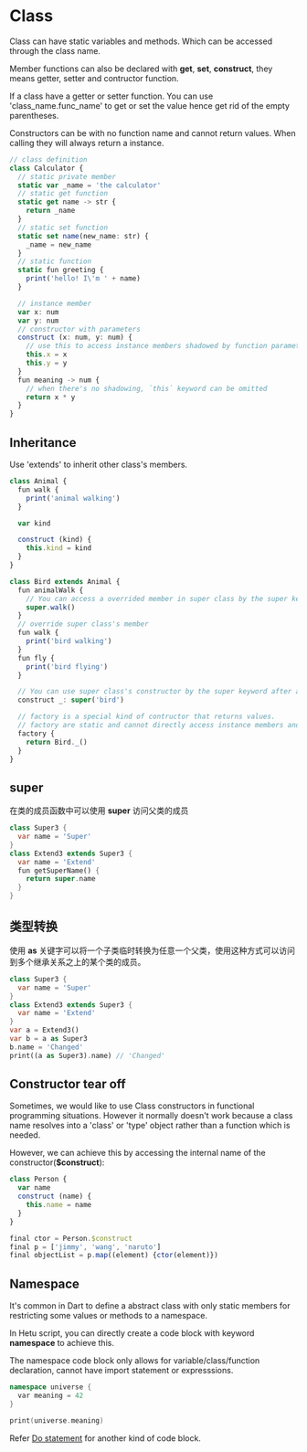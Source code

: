 # Class

Class can have static variables and methods. Which can be accessed through the class name.

Member functions can also be declared with **get**, **set**, **construct**, they means getter, setter and contructor function.

If a class have a getter or setter function. You can use 'class_name.func_name' to get or set the value hence get rid of the empty parentheses.

Constructors can be with no function name and cannot return values. When calling they will always return a instance.

```typescript
// class definition
class Calculator {
  // static private member
  static var _name = 'the calculator'
  // static get function
  static get name -> str {
    return _name
  }
  // static set function
  static set name(new_name: str) {
    _name = new_name
  }
  // static function
  static fun greeting {
    print('hello! I\'m ' + name)
  }

  // instance member
  var x: num
  var y: num
  // constructor with parameters
  construct (x: num, y: num) {
    // use this to access instance members shadowed by function parameters
    this.x = x
    this.y = y
  }
  fun meaning -> num {
    // when there's no shadowing, `this` keyword can be omitted
    return x * y
  }
}
```

## Inheritance

Use 'extends' to inherit other class's members.

```typescript
class Animal {
  fun walk {
    print('animal walking')
  }

  var kind

  construct (kind) {
    this.kind = kind
  }
}

class Bird extends Animal {
  fun animalWalk {
    // You can access a overrided member in super class by the super keyword within a method body.
    super.walk()
  }
  // override super class's member
  fun walk {
    print('bird walking')
  }
  fun fly {
    print('bird flying')
  }

  // You can use super class's constructor by the super keyword after a constructor declaration.
  construct _: super('bird')

  // factory is a special kind of contructor that returns values.
  // factory are static and cannot directly access instance members and constructors.
  factory {
    return Bird._()
  }
}
```

## super

在类的成员函数中可以使用 **super** 访问父类的成员

```dart
class Super3 {
  var name = 'Super'
}
class Extend3 extends Super3 {
  var name = 'Extend'
  fun getSuperName() {
    return super.name
  }
}
```

## 类型转换

使用 **as** 关键字可以将一个子类临时转换为任意一个父类，使用这种方式可以访问到多个继承关系之上的某个类的成员。

```dart
class Super3 {
  var name = 'Super'
}
class Extend3 extends Super3 {
  var name = 'Extend'
}
var a = Extend3()
var b = a as Super3
b.name = 'Changed'
print((a as Super3).name) // 'Changed'
```

## Constructor tear off

Sometimes, we would like to use Class constructors in functional programming situations. However it normally doesn't work because a class name resolves into a 'class' or 'type' object rather than a function which is needed.

However, we can achieve this by accessing the internal name of the constructor(**$construct**):

```javascript
class Person {
  var name
  construct (name) {
    this.name = name
  }
}

final ctor = Person.$construct
final p = ['jimmy', 'wang', 'naruto']
final objectList = p.map((element) {ctor(element)})
```

## Namespace

It's common in Dart to define a abstract class with only static members for restricting some values or methods to a namespace.

In Hetu script, you can directly create a code block with keyword **namespace** to achieve this.

The namespace code block only allows for variable/class/function declaration, cannot have import statement or expresssions.

```c++
namespace universe {
  var meaning = 42
}

print(universe.meaning)
```

Refer [Do statement](../control_flow/readme.md#do) for another kind of code block.
